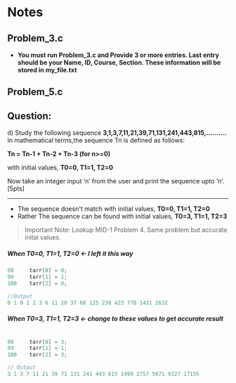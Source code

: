 # Notes
## Problem_3.c

* **You must run Problem_3.c and Provide 3 or more entries. Last entry should be your Name, ID, Course, Section. These information will be stored in my_file.txt**

## Problem_5.c

**Question:**
---

d) Study the following sequence **3,1,3,7,11,21,39,71,131,241,443,815,..........** In mathematical terms,the sequence Tn is defined as follows: 

**Tn = Tn-1 + Tn-2 + Tn-3 (for n>=0)** 

with initial values, **T0=0, T1=1, T2=0**

Now take an integer input ‘n’ from the user and print the sequence upto ‘n’. [5pts]

---

* The sequence doesn't match with initial values, **T0=0, T1=1, T2=0**
* Rather The sequence can be found with initial values, **T0=3, T1=1, T2=3**

> Important Note: Lookup MID-1 Problem 4. Same problem but accurate inital values.

##### When T0=0, T1=1, T2=0 <- I left it this way

```c
98     tarr[0] = 0;
99     tarr[1] = 1;
100    tarr[2] = 0;

//Output
0 1 0 1 2 3 6 11 20 37 68 125 230 423 778 1431 2632
```

##### When T0=3, T1=1, T2=3 <- change to these values to get accurate result

```c

98     tarr[0] = 3;
99     tarr[1] = 1;
100    tarr[2] = 3;

// Output
3 1 3 7 11 21 39 71 131 241 443 815 1499 2757 5071 9327 17155
```
